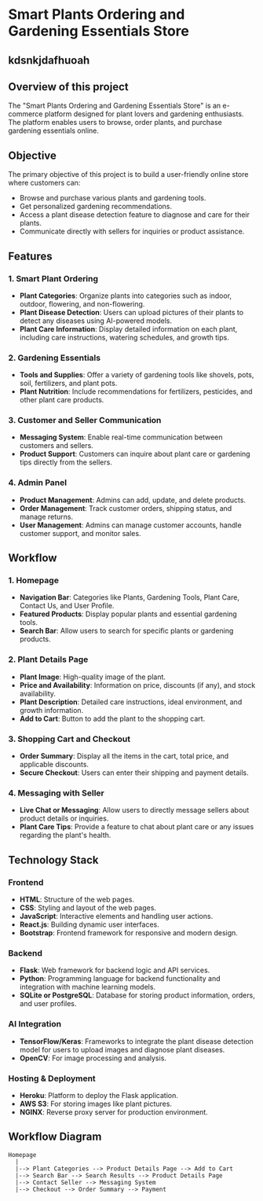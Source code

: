 
# Smart Plants Ordering and Gardening Essentials Store

## kdsnkjdafhuoah
## Overview of this project

The "Smart Plants Ordering and Gardening Essentials Store" is an e-commerce platform designed for plant lovers and gardening enthusiasts. The platform enables users to browse, order plants, and purchase gardening essentials online.
## Objective

The primary objective of this project is to build a user-friendly online store where customers can:
- Browse and purchase various plants and gardening tools.
- Get personalized gardening recommendations.
- Access a plant disease detection feature to diagnose and care for their plants.
- Communicate directly with sellers for inquiries or product assistance.

## Features

### 1. **Smart Plant Ordering**
   - **Plant Categories**: Organize plants into categories such as indoor, outdoor, flowering, and non-flowering.
   - **Plant Disease Detection**: Users can upload pictures of their plants to detect any diseases using AI-powered models.
   - **Plant Care Information**: Display detailed information on each plant, including care instructions, watering schedules, and growth tips.

### 2. **Gardening Essentials**
   - **Tools and Supplies**: Offer a variety of gardening tools like shovels, pots, soil, fertilizers, and plant pots.
   - **Plant Nutrition**: Include recommendations for fertilizers, pesticides, and other plant care products.

### 3. **Customer and Seller Communication**
   - **Messaging System**: Enable real-time communication between customers and sellers.
   - **Product Support**: Customers can inquire about plant care or gardening tips directly from the sellers.

### 4. **Admin Panel**
   - **Product Management**: Admins can add, update, and delete products.
   - **Order Management**: Track customer orders, shipping status, and manage returns.
   - **User Management**: Admins can manage customer accounts, handle customer support, and monitor sales.

## Workflow

### 1. **Homepage**
   - **Navigation Bar**: Categories like Plants, Gardening Tools, Plant Care, Contact Us, and User Profile.
   - **Featured Products**: Display popular plants and essential gardening tools.
   - **Search Bar**: Allow users to search for specific plants or gardening products.
   
### 2. **Plant Details Page**
   - **Plant Image**: High-quality image of the plant.
   - **Price and Availability**: Information on price, discounts (if any), and stock availability.
   - **Plant Description**: Detailed care instructions, ideal environment, and growth information.
   - **Add to Cart**: Button to add the plant to the shopping cart.

### 3. **Shopping Cart and Checkout**
   - **Order Summary**: Display all the items in the cart, total price, and applicable discounts.
   - **Secure Checkout**: Users can enter their shipping and payment details.

### 4. **Messaging with Seller**
   - **Live Chat or Messaging**: Allow users to directly message sellers about product details or inquiries.
   - **Plant Care Tips**: Provide a feature to chat about plant care or any issues regarding the plant's health.

## Technology Stack

### Frontend
- **HTML**: Structure of the web pages.
- **CSS**: Styling and layout of the web pages.
- **JavaScript**: Interactive elements and handling user actions.
- **React.js**: Building dynamic user interfaces.
- **Bootstrap**: Frontend framework for responsive and modern design.

### Backend
- **Flask**: Web framework for backend logic and API services.
- **Python**: Programming language for backend functionality and integration with machine learning models.
- **SQLite or PostgreSQL**: Database for storing product information, orders, and user profiles.

### AI Integration
- **TensorFlow/Keras**: Frameworks to integrate the plant disease detection model for users to upload images and diagnose plant diseases.
- **OpenCV**: For image processing and analysis.

### Hosting & Deployment
- **Heroku**: Platform to deploy the Flask application.
- **AWS S3**: For storing images like plant pictures.
- **NGINX**: Reverse proxy server for production environment.

## Workflow Diagram

```
Homepage
  |
  |--> Plant Categories --> Product Details Page --> Add to Cart
  |--> Search Bar --> Search Results --> Product Details Page
  |--> Contact Seller --> Messaging System
  |--> Checkout --> Order Summary --> Payment
```
